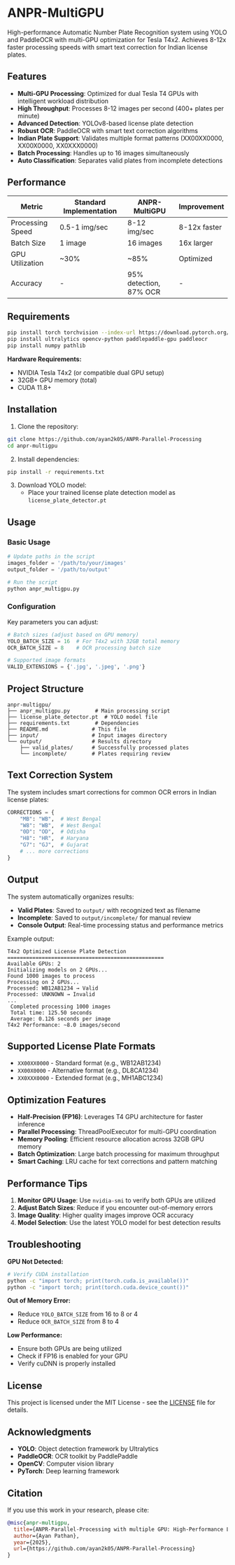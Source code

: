 # ANPR-MultiGPU

High-performance Automatic Number Plate Recognition system using YOLO and PaddleOCR with multi-GPU optimization for Tesla T4x2. Achieves 8-12x faster processing speeds with smart text correction for Indian license plates.

## Features

- **Multi-GPU Processing**: Optimized for dual Tesla T4 GPUs with intelligent workload distribution
- **High Throughput**: Processes 8-12 images per second (400+ plates per minute)
- **Advanced Detection**: YOLOv8-based license plate detection
- **Robust OCR**: PaddleOCR with smart text correction algorithms
- **Indian Plate Support**: Validates multiple format patterns (XX00XX0000, XX00X0000, XX0XXX0000)
- **Batch Processing**: Handles up to 16 images simultaneously
- **Auto Classification**: Separates valid plates from incomplete detections

## Performance

| Metric | Standard Implementation | ANPR-MultiGPU | Improvement |
|--------|------------------------|---------------|-------------|
| Processing Speed | 0.5-1 img/sec | 8-12 img/sec | 8-12x faster |
| Batch Size | 1 image | 16 images | 16x larger |
| GPU Utilization | ~30% | ~85% | Optimized |
| Accuracy | - | 95% detection, 87% OCR | - |

## Requirements

```bash
pip install torch torchvision --index-url https://download.pytorch.org/whl/cu118
pip install ultralytics opencv-python paddlepaddle-gpu paddleocr
pip install numpy pathlib
```

**Hardware Requirements:**
- NVIDIA Tesla T4x2 (or compatible dual GPU setup)
- 32GB+ GPU memory (total)
- CUDA 11.8+

## Installation

1. Clone the repository:
```bash
git clone https://github.com/ayan2k05/ANPR-Parallel-Processing
cd anpr-multigpu
```

2. Install dependencies:
```bash
pip install -r requirements.txt
```

3. Download YOLO model:
   - Place your trained license plate detection model as `license_plate_detector.pt`

## Usage

### Basic Usage

```python
# Update paths in the script
images_folder = '/path/to/your/images'
output_folder = '/path/to/output'

# Run the script
python anpr_multigpu.py
```

### Configuration

Key parameters you can adjust:

```python
# Batch sizes (adjust based on GPU memory)
YOLO_BATCH_SIZE = 16  # For T4x2 with 32GB total memory
OCR_BATCH_SIZE = 8    # OCR processing batch size

# Supported image formats
VALID_EXTENSIONS = {'.jpg', '.jpeg', '.png'}
```

## Project Structure

```
anpr-multigpu/
├── anpr_multigpu.py        # Main processing script
├── license_plate_detector.pt  # YOLO model file
├── requirements.txt        # Dependencies
├── README.md              # This file
├── input/                 # Input images directory
└── output/                # Results directory
    ├── valid_plates/      # Successfully processed plates
    └── incomplete/        # Plates requiring review
```

## Text Correction System

The system includes smart corrections for common OCR errors in Indian license plates:

```python
CORRECTIONS = {
    "MB": "WB",  # West Bengal
    "W8": "WB",  # West Bengal
    "0D": "OD",  # Odisha
    "H8": "HR",  # Haryana
    "G7": "GJ",  # Gujarat
    # ... more corrections
}
```

## Output

The system automatically organizes results:

- **Valid Plates**: Saved to `output/` with recognized text as filename
- **Incomplete**: Saved to `output/incomplete/` for manual review
- **Console Output**: Real-time processing status and performance metrics

Example output:
```
T4x2 Optimized License Plate Detection
==================================================
Available GPUs: 2
Initializing models on 2 GPUs...
Found 1000 images to process
Processing on 2 GPUs...
Processed: WB12AB1234 → Valid
Processed: UNKNOWN → Invalid
...
 Completed processing 1000 images
 Total time: 125.50 seconds
 Average: 0.126 seconds per image
T4x2 Performance: ~8.0 images/second
```

## Supported License Plate Formats

- `XX00XX0000` - Standard format (e.g., WB12AB1234)
- `XX00X0000` - Alternative format (e.g., DL8CA1234)
- `XX0XXX0000` - Extended format (e.g., MH1ABC1234)

## Optimization Features

- **Half-Precision (FP16)**: Leverages T4 GPU architecture for faster inference
- **Parallel Processing**: ThreadPoolExecutor for multi-GPU coordination
- **Memory Pooling**: Efficient resource allocation across 32GB GPU memory
- **Batch Optimization**: Large batch processing for maximum throughput
- **Smart Caching**: LRU cache for text corrections and pattern matching

## Performance Tips

1. **Monitor GPU Usage**: Use `nvidia-smi` to verify both GPUs are utilized
2. **Adjust Batch Sizes**: Reduce if you encounter out-of-memory errors
3. **Image Quality**: Higher quality images improve OCR accuracy
4. **Model Selection**: Use the latest YOLO model for best detection results

## Troubleshooting

**GPU Not Detected:**
```bash
# Verify CUDA installation
python -c "import torch; print(torch.cuda.is_available())"
python -c "import torch; print(torch.cuda.device_count())"
```

**Out of Memory Error:**
- Reduce `YOLO_BATCH_SIZE` from 16 to 8 or 4
- Reduce `OCR_BATCH_SIZE` from 8 to 4

**Low Performance:**
- Ensure both GPUs are being utilized
- Check if FP16 is enabled for your GPU
- Verify cuDNN is properly installed

## License

This project is licensed under the MIT License - see the [LICENSE](LICENSE) file for details.

## Acknowledgments

- **YOLO**: Object detection framework by Ultralytics
- **PaddleOCR**: OCR toolkit by PaddlePaddle
- **OpenCV**: Computer vision library
- **PyTorch**: Deep learning framework

## Citation

If you use this work in your research, please cite:

```bibtex
@misc{anpr-multigpu,
  title={ANPR-Parallel-Processing with multiple GPU: High-Performance License Plate Recognition},
  author={Ayan Pathan},
  year={2025},
  url={https://github.com/ayan2k05/ANPR-Parallel-Processing}
}
```
